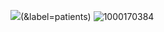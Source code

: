 ![](https://komarev.com/ghpvc/?username=your-github-username&color=ff4787)(&label=patients)
![1000170384](https://github.com/user-attachments/assets/380e4028-ac28-4c2b-b48d-34c8597921bc)
